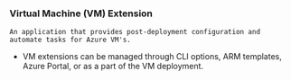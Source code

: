 ### Virtual Machine (VM) Extension
	An application that provides post-deployment configuration and automate tasks for Azure VM's.

- VM extensions can be managed through CLI options, ARM templates, Azure Portal, or as a part of the VM deployment.